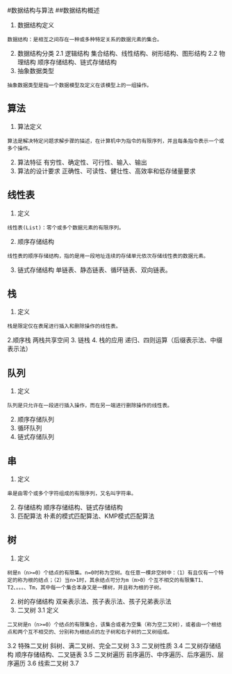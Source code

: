 #数据结构与算法
##数据结构概述
1. 数据结构定义
```
数据结构：是相互之间存在一种或多种特定关系的数据元素的集合。
```
2. 数据结构分类
2.1 逻辑结构
集合结构、线性结构、树形结构、图形结构
2.2 物理结构
顺序存储结构、链式存储结构
3. 抽象数据类型
```
抽象数据类型是指一个数据模型及定义在该模型上的一组操作。
```
## 算法
1. 算法定义
```
算法是解决特定问题求解步骤的描述，在计算机中为指令的有限序列，并且每条指令表示一个或多个操作。
```
2. 算法特征
有穷性、确定性、可行性、输入、输出
3. 算法的设计要求
正确性、可读性、健壮性、高效率和低存储量要求
## 线性表
1. 定义
```
线性表(List)：零个或多个数据元素的有限序列。
```
2. 顺序存储结构
```
线性表的顺序存储结构，指的是用一段地址连续的存储单元依次存储线性表的数据元素。
```
3. 链式存储结构
单链表、静态链表、循环链表、双向链表。
## 栈
1. 定义
```
栈是限定仅在表尾进行插入和删除操作的线性表。
```
2.顺序栈
两栈共享空间
3. 链栈
4. 栈的应用
递归、四则运算（后缀表示法、中缀表示法）
## 队列
1. 定义
```
队列是只允许在一段进行插入操作，而在另一端进行删除操作的线性表。
```
2. 顺序存储队列
3. 循环队列
4. 链式存储队列
## 串
1. 定义
```
串是由零个或多个字符组成的有限序列，又名叫字符串。
```
2. 存储结构
顺序存储结构、链式存储结构
3. 匹配算法
朴素的模式匹配算法、KMP模式匹配算法
## 树
1. 定义
```
树是n（n>=0）个结点的有限集。n=0时称为空树。在任意一棵非空树中：（1）有且仅有一个特定的称为根的结点；（2）当n>1时，其余结点可分为m（m>0）个互不相交的有限集T1、T2、。。。、Tm，其中每一个集合本身又是一棵树，并且称为根的子树。
```
2. 树的存储结构
双亲表示法、孩子表示法、孩子兄弟表示法
3. 二叉树
3.1 定义
```
二叉树是n（n>=0）个结点的有限集合，该集合或者为空集（称为空二叉树），或者由一个根结点和两个互不相交的、分别称为根结点的左子树和右子树的二叉树组成。
```
3.2 特殊二叉树
斜树、满二叉树、完全二叉树
3.3 二叉树性质
3.4 二叉树存储结构
顺序存储结构、二叉链表
3.5 二叉树遍历
前序遍历、中序遍历、后序遍历、层序遍历
3.6 线索二叉树
3.7 
